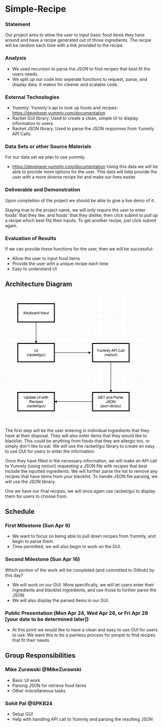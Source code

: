 # Simple-Recipe

### Statement
Our project aims to allow the user to input basic food items they have around and have a recipe generated out of those ingredients. The recipe will be random each time with a link provided to the recipe.

### Analysis
- We used recursion to parse the JSON to find recipes that best fit the users needs.
- We split up our code into seperate functions to request, parse, and display data. It makes for cleaner and scalable code.

### External Technologies
- Yummly: Yummly's api to look up foods and recipes: https://developer.yummly.com/documentation
- Racket GUI library. Used to create a clean, simple UI to display information to users.
- Racket JSON library. Used to parse the JSON responses from Yummly API Calls.

### Data Sets or other Source Materials
For our data set we plan to use yummly.
- https://developer.yummly.com/documentation
Using this data we will be able to provide more options for the user. This data will help provide the user with a more diverse recipe list and make our lives easier.

### Deliverable and Demonstration
Upon completion of the project we should be able to give a live demo of it.

Staying true to the project name, we will only require the user to enter foods' that they like, and foods' that they dislike, then click submit to pull up a recipe which best fits their inputs. To get another recipe, just click submit again.

### Evaluation of Results
If we can provide these functions for the user, then we will be successful:
- Allow the user to input food items
- Provide the user with a unique recipe each time
- Easy to understand UI

## Architecture Diagram
![Architecture Diagram image](/ArchitectureDiagram.png?raw=true "Architecture Diagram image")

The first step will be the user entering in individual ingredients that they have at their disposal. They will also enter items that they would like to blacklist. This could be anything from foods that they are allergic too, or simply don't like to eat. We will use the racket/gui library to create an easy to use GUI for users to enter the information.

Once they have filled in the necessary information, we will make an API call to Yummly (using net/url) requesting a JSON file with recipes that best include the inputted ingredients. We will further parse the list to remove any recipes that have items from your blacklist. To handle JSON file parsing, we will use the JSON library.

One we have our final recipes, we will once again use racket/gui to display them for users to choose from.

## Schedule
### First Milestone (Sun Apr 9)
- We want to focus on being able to pull down recipes from Yummly, and begin to parse them.
- Time permitted, we will also begin to work on the GUI.

### Second Milestone (Sun Apr 16)
Which portion of the work will be completed (and committed to Github) by this day?
- We will work on our GUI. More specifically, we will let users enter their ingredients and blacklist ingredients, and use those to further parse the JSON.
- We will also display the parsed items in our GUI.

### Public Presentation (Mon Apr 24, Wed Apr 26, or Fri Apr 28 [your date to be determined later])
- At this point we would like to have a clean and easy to use GUI for users to use. We want this to be a painless process for people to find recipes that fit their needs.

## Group Responsibilities
### Mike Zurawski @MikeZurawski
- Basic UI work
- Parsing JSON for retrieve food items
- Other miscellaneous tasks

### Sohit Pal @SPKB24
- Setup GUI
- Help with handling API call to Yummly and parsing the resulting JSON

